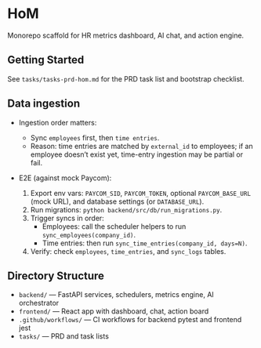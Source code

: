 HoM
====

Monorepo scaffold for HR metrics dashboard, AI chat, and action engine.

Getting Started
---------------

See `tasks/tasks-prd-hom.md` for the PRD task list and bootstrap checklist.

Data ingestion
--------------

- Ingestion order matters:
  - Sync `employees` first, then `time entries`.
  - Reason: time entries are matched by `external_id` to employees; if an employee doesn’t exist yet, time-entry ingestion may be partial or fail.

- E2E (against mock Paycom):
  1. Export env vars: `PAYCOM_SID`, `PAYCOM_TOKEN`, optional `PAYCOM_BASE_URL` (mock URL), and database settings (or `DATABASE_URL`).
  2. Run migrations: `python backend/src/db/run_migrations.py`.
  3. Trigger syncs in order:
     - Employees: call the scheduler helpers to run `sync_employees(company_id)`.
     - Time entries: then run `sync_time_entries(company_id, days=N)`.
  4. Verify: check `employees`, `time_entries`, and `sync_logs` tables.

Directory Structure
-------------------

- `backend/` — FastAPI services, schedulers, metrics engine, AI orchestrator
- `frontend/` — React app with dashboard, chat, action board
- `.github/workflows/` — CI workflows for backend pytest and frontend jest
- `tasks/` — PRD and task lists


